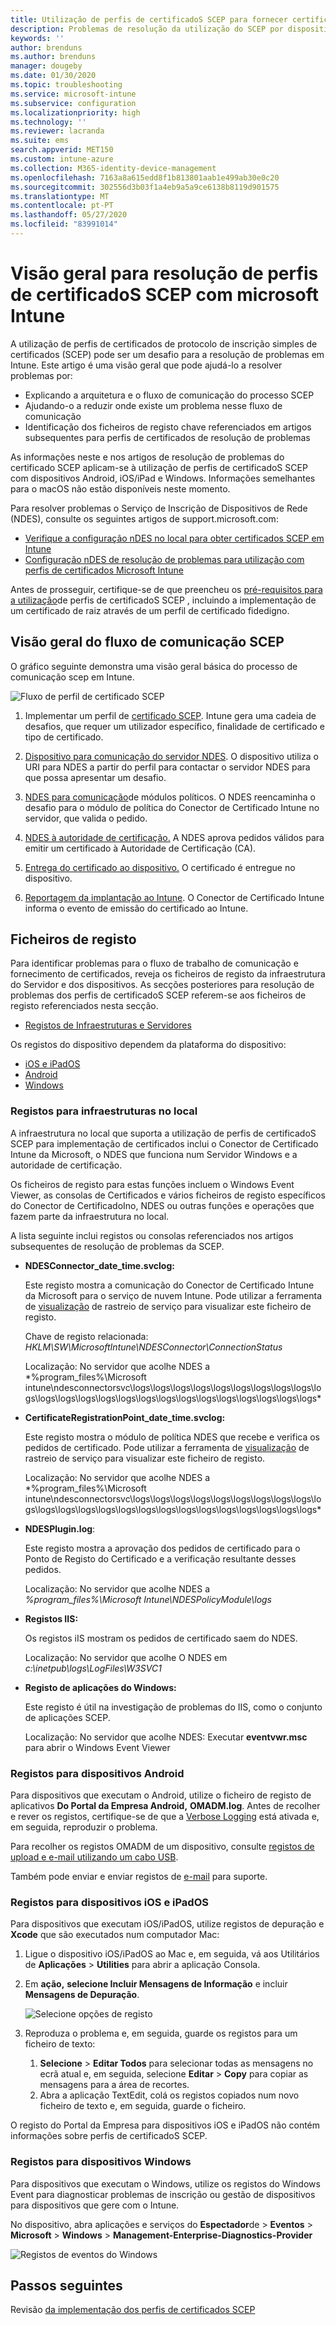 ```yaml
---
title: Utilização de perfis de certificadoS SCEP para fornecer certificados com microsoft Intune / Microsoft Docs
description: Problemas de resolução da utilização do SCEP por dispositivos para solicitar certificados de utilização com o Intune, incluindo a comunicação de dispositivos para NDES, NDES para as autoridades de certificação, e do Conector de Certificado Intune para o serviço Intune.
keywords: ''
author: brenduns
ms.author: brenduns
manager: dougeby
ms.date: 01/30/2020
ms.topic: troubleshooting
ms.service: microsoft-intune
ms.subservice: configuration
ms.localizationpriority: high
ms.technology: ''
ms.reviewer: lacranda
ms.suite: ems
search.appverid: MET150
ms.custom: intune-azure
ms.collection: M365-identity-device-management
ms.openlocfilehash: 7163a8a615edd8f1b813801aab1e499ab30e0c20
ms.sourcegitcommit: 302556d3b03f1a4eb9a5a9ce6138b8119d901575
ms.translationtype: MT
ms.contentlocale: pt-PT
ms.lasthandoff: 05/27/2020
ms.locfileid: "83991014"
---
```

# <a name="overview-for-troubleshooting-scep-certificate-profiles-with-microsoft-intune"></a>Visão geral para resolução de perfis de certificadoS SCEP com microsoft Intune

A utilização de perfis de certificados de protocolo de inscrição simples de certificados (SCEP) pode ser um desafio para a resolução de problemas em Intune. Este artigo é uma visão geral que pode ajudá-lo a resolver problemas por:

- Explicando a arquitetura e o fluxo de comunicação do processo SCEP
- Ajudando-o a reduzir onde existe um problema nesse fluxo de comunicação
- Identificação dos ficheiros de registo chave referenciados em artigos subsequentes para perfis de certificados de resolução de problemas

As informações neste e nos artigos de resolução de problemas do certificado SCEP aplicam-se à utilização de perfis de certificadoS SCEP com dispositivos Android, iOS/iPad e Windows. Informações semelhantes para o macOS não estão disponíveis neste momento.

Para resolver problemas o Serviço de Inscrição de Dispositivos de Rede (NDES), consulte os seguintes artigos de support.microsoft.com:

- [Verifique a configuração nDES no local para obter certificados SCEP em Intune](https://support.microsoft.com/help/4490130/ndes-configuration-on-premises-for-scep-certificates-in-intune)
- [Configuração nDES de resolução de problemas para utilização com perfis de certificados Microsoft Intune]( https://support.microsoft.com/help/4459540/troubleshoot-ndes-configuration-for-use-with-intune)

Antes de prosseguir, certifique-se de que preencheu os [pré-requisitos para a utilização](certificates-scep-configure.md#prerequisites-for-using-scep-for-certificates)de perfis de certificadoS SCEP , incluindo a implementação de um certificado de raiz através de um perfil de certificado fidedigno.

## <a name="scep-communication-flow-overview"></a>Visão geral do fluxo de comunicação SCEP

O gráfico seguinte demonstra uma visão geral básica do processo de comunicação scep em Intune.

![Fluxo de perfil de certificado SCEP](../protect/media/troubleshoot-scep-certificate-profiles/scep-certificate-profile-flow.png)

1. Implementar um perfil de [certificado SCEP](troubleshoot-scep-certificate-profile-deployment.md). Intune gera uma cadeia de desafios, que requer um utilizador específico, finalidade de certificado e tipo de certificado.

2. [Dispositivo para comunicação do servidor NDES](troubleshoot-scep-certificate-device-to-ndes.md). O dispositivo utiliza o URI para NDES a partir do perfil para contactar o servidor NDES para que possa apresentar um desafio.

3. [NDES para comunicação](troubleshoot-scep-certificate-ndes-policy-module.md)de módulos políticos. O NDES reencaminha o desafio para o módulo de política do Conector de Certificado Intune no servidor, que valida o pedido.

4. [NDES à autoridade de certificação.](troubleshoot-scep-certificate-ndes-policy-module.md) A NDES aprova pedidos válidos para emitir um certificado à Autoridade de Certificação (CA).

5. [Entrega do certificado ao dispositivo.](troubleshoot-scep-certificate-delivery.md) O certificado é entregue no dispositivo.

6. [Reportagem da implantação ao Intune](troubleshoot-scep-certificate-reporting.md). O Conector de Certificado Intune informa o evento de emissão do certificado ao Intune.

## <a name="log-files"></a>Ficheiros de registo

Para identificar problemas para o fluxo de trabalho de comunicação e fornecimento de certificados, reveja os ficheiros de registo da infraestrutura do Servidor e dos dispositivos. As secções posteriores para resolução de problemas dos perfis de certificadoS SCEP referem-se aos ficheiros de registo referenciados nesta secção.

- [Registos de Infraestruturas e Servidores](#logs-for-on-premises-infrastructure)

Os registos do dispositivo dependem da plataforma do dispositivo:  

- [iOS e iPadOS](#logs-for-ios-and-ipados-devices)
- [Android](#logs-for-android-devices)
- [Windows](#logs-for-windows-devices)

### <a name="logs-for-on-premises-infrastructure"></a>Registos para infraestruturas no local
  
A infraestrutura no local que suporta a utilização de perfis de certificadoS SCEP para implementação de certificados inclui o Conector de Certificado Intune da Microsoft, o NDES que funciona num Servidor Windows e a autoridade de certificação.

Os ficheiros de registo para estas funções incluem o Windows Event Viewer, as consolas de Certificados e vários ficheiros de registo específicos do Conector de CertificadoIno, NDES ou outras funções e operações que fazem parte da infraestrutura no local.

A lista seguinte inclui registos ou consolas referenciados nos artigos subsequentes de resolução de problemas da SCEP. 

- **NDESConnector_date_time.svclog:**

  Este registo mostra a comunicação do Conector de Certificado Intune da Microsoft para o serviço de nuvem Intune. Pode utilizar a ferramenta de [visualização](https://docs.microsoft.com/dotnet/framework/wcf/service-trace-viewer-tool-svctraceviewer-exe) de rastreio de serviço para visualizar este ficheiro de registo.

  Chave de registo relacionada: *HKLM\SW\MicrosoftIntune\NDESConnector\ConnectionStatus*

  Localização: No servidor que acolhe NDES a *%program_files%\Microsoft intune\ndesconnectorsvc\logs\logs\logs\logs\logs\logs\logs\logs\logs\logs\logs\logs\logs\logs\logs\logs\logs\logs\logs\logs\logs\logs\logs\logs\*

- **CertificateRegistrationPoint_date_time.svclog:**

  Este registo mostra o módulo de política NDES que recebe e verifica os pedidos de certificado. Pode utilizar a ferramenta de [visualização](https://docs.microsoft.com/dotnet/framework/wcf/service-trace-viewer-tool-svctraceviewer-exe) de rastreio de serviço para visualizar este ficheiro de registo.

  Localização: No servidor que acolhe NDES a *%program_files%\Microsoft intune\ndesconnectorsvc\logs\logs\logs\logs\logs\logs\logs\logs\logs\logs\logs\logs\logs\logs\logs\logs\logs\logs\logs\logs\logs\logs\logs\logs\*

- **NDESPlugin.log**:

  Este registo mostra a aprovação dos pedidos de certificado para o Ponto de Registo do Certificado e a verificação resultante desses pedidos.

  Localização: No servidor que acolhe NDES a *%program_files%\Microsoft Intune\NDESPolicyModule\logs*

- **Registos IIS:**

  Os registos iIS mostram os pedidos de certificado saem do NDES.

  Localização: No servidor que acolhe O NDES em *c:\inetpub\logs\LogFiles\W3SVC1*

- **Registo de aplicações do Windows:**

  Este registo é útil na investigação de problemas do IIS, como o conjunto de aplicações SCEP.

  Localização: No servidor que acolhe NDES: Executar **eventvwr.msc** para abrir o Windows Event Viewer




### <a name="logs-for-android-devices"></a>Registos para dispositivos Android

Para dispositivos que executam o Android, utilize o ficheiro de registo de aplicativos **Do Portal da Empresa Android,** **OMADM.log**. Antes de recolher e rever os registos, certifique-se de que a [Verbose Logging](../user-help/use-verbose-logging-to-help-your-it-administrator-fix-device-issues-android.md) está ativada e, em seguida, reproduzir o problema.

Para recolher os registos OMADM de um dispositivo, consulte [registos de upload e e-mail utilizando um cabo USB](../user-help/send-logs-to-your-it-admin-using-cable-android.md).

Também pode enviar e enviar registos de [e-mail](../user-help/send-logs-to-your-it-admin-by-email-android.md#upload-and-email-logs-from-microsoft-intune-app) para suporte.

### <a name="logs-for-ios-and-ipados-devices"></a>Registos para dispositivos iOS e iPadOS

Para dispositivos que executam iOS/iPadOS, utilize registos de depuração e **Xcode** que são executados num computador Mac:

1. Ligue o dispositivo iOS/iPadOS ao Mac e, em seguida, vá aos Utilitários de **Aplicações**  >  **Utilities** para abrir a aplicação Consola. 

2. Em **ação,** **selecione Incluir Mensagens de Informação** e incluir **Mensagens de Depuração**.

   ![Selecione opções de registo](../protect/media/troubleshoot-scep-certificate-profiles/message-options.png)

3. Reproduza o problema e, em seguida, guarde os registos para um ficheiro de texto:
   1. **Selecione**  >  **Editar Todos** para selecionar todas as mensagens no ecrã atual e, em seguida, selecione **Editar**  >  **Copy** para copiar as mensagens para a área de recortes. 
   2. Abra a aplicação TextEdit, colá os registos copiados num novo ficheiro de texto e, em seguida, guarde o ficheiro.


O registo do Portal da Empresa para dispositivos iOS e iPadOS não contém informações sobre perfis de certificadoS SCEP.

### <a name="logs-for-windows-devices"></a>Registos para dispositivos Windows

Para dispositivos que executam o Windows, utilize os registos do Windows Event para diagnosticar problemas de inscrição ou gestão de dispositivos para dispositivos que gere com o Intune.

No dispositivo, abra aplicações e serviços do **Espectador**de  >  **Eventos**  >  **Microsoft**  >  **Windows**  >  **Management-Enterprise-Diagnostics-Provider**

![Registos de eventos do Windows](../protect/media/troubleshoot-scep-certificate-profiles/windows-event-log.png)

## <a name="next-steps"></a>Passos seguintes

Revisão [da implementação dos perfis de certificados SCEP](troubleshoot-scep-certificate-profile-deployment.md) 
